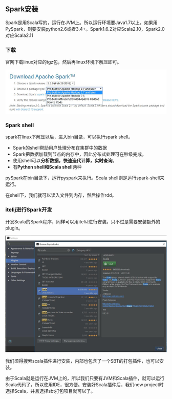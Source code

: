 ## Spark安装
Spark是用Scala写的，运行在JVM上。所以运行环境要Java1.7以上，如果用PySpark，则要安装python2.6或者3.4+。Spark1.6.2对应Scala2.10，Spark2.0对应Scala2.11

### 下载
官网下载linux对应的tgz包，然后再linux环境下解压即可。

![](image/spark0.jpg)


### Spark shell
spark在linux下解压以后，进入bin目录，可以执行spark shell。

 - Spark的shell帮助用户处理分布在集群中的数据
 - Spark把数据加载到节点的内存中，因此分布式处理可在秒级完成。
 - 使用shell可以**分析数据，快速迭代计算，实时查询**。
 - 有**Python shell和Scala shell**两种

pySpark在bin目录下，运行pyspark来执行。Scala shell则是运行spark-shell来运行。

在shell下，我们就可以读入文件到内存，然后操作rdd。

### itelij进行Spark开发
开发Scala的Spark程序，同样可以用iteliJ进行安装。只不过是需要安装额外的plugin。

![](image/spark1.jpg)

我们须得搜索scala插件进行安装，内部也包含了一个SBT的打包插件，也可以安装。

由于Scala就是运行在JVM上的，所以我们只要有JVM和Scala插件，就可以运行Scala代码了，所以使用IDE，很方便。安装好Scala插件后，我们new project时选择Scala，并且选择sbt打包项目就可以了。
